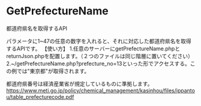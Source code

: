# GetPrefectureName
都道府県名を取得するAPI

パラメータに1~47の任意の数字を入れると、それに対応した都道府県名を取得するAPIです。
【使い方】
1.任意のサーバーにgetPrefectureName.phpとreturnJson.phpを配置します。（２つのファイルは同じ階層に置いてください）
2.~/getPrefectureName.php?prefecture_no=13といった形でアクセスする。この例では"東京都"が取得されます。

都道府県番号は経済産業省が規定しているものに準拠します。
https://www.meti.go.jp/policy/chemical_management/kasinhou/files/ippantou/table_prefecturecode.pdf
